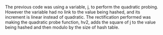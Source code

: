 The previous code was using a variable, j, to perform the quadratic probing. However the variable had no link to the value being hashed, and its increment is linear instead of quadratic. 
The rectification performed was making the quadratic probe function, hv2, adds the square of j to the value being hashed and then modulo by the size of hash table.
